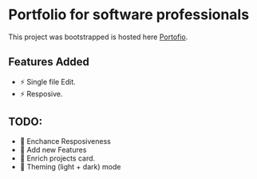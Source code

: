 # Portfolio for software professionals

This project was bootstrapped is hosted here [Portofio](https://dhruvanwd.github.io/portfolio/).

## Features Added

- ⚡ Single file Edit.
- ⚡ Resposive.

## TODO:

- 🌱 Enchance Resposiveness
- 🌱 Add new Features
- 🌱 Enrich projects card.
- 🌱 Theming (light + dark) mode

<br />
<br />

